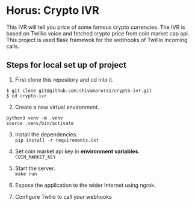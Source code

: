 # Horus: Crypto IVR
This IVR will tell you price of some famous crypto currencies. The IVR is based on Twillio voice and fetched crypto price from coin market cap api.
This project is used flask framewok for the webhooks of Twillio incoming calls.

## Steps for local set up of project

1. First clone this repository and cd into it.

``$ git clone git@github.com:shivamarora1/crypto-ivr.git`` <br>
``$ cd crypto-ivr``

2. Create a new virtual environment.

```python3 venv -m .venv```<br>
```source .venv/bin/activate```

3. Install the dependencies.<br>
```pip install -r requirements.txt```

4. Set coin market api key in **environment variables**.<br>
```COIN_MARKET_KEY```

5. Start the server.<br>
 ```make run```

6. Expose the application to the wider Internet using ngrok.

7. Configure Twilio to call your webhooks
